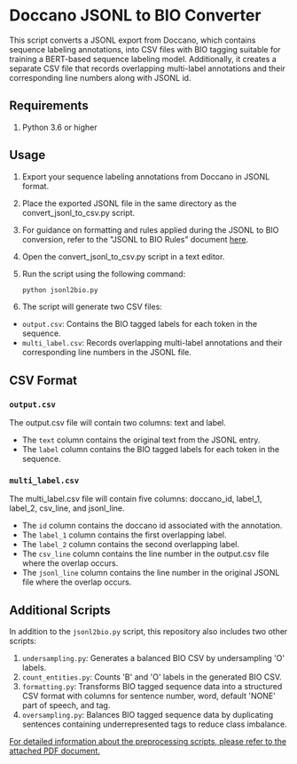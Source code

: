 # Doccano JSONL to BIO Converter

This script converts a JSONL export from Doccano, which contains sequence labeling annotations, into CSV files with BIO tagging suitable for training a BERT-based sequence labeling model. Additionally, it creates a separate CSV file that records overlapping multi-label annotations and their corresponding line numbers along with JSONL id.

## Requirements

1. Python 3.6 or higher

## Usage

1. Export your sequence labeling annotations from Doccano in JSONL format.

2. Place the exported JSONL file in the same directory as the convert_jsonl_to_csv.py script.

3. For guidance on formatting and rules applied during the JSONL to BIO conversion, refer to the "JSONL to BIO Rules" document [here](https://github.com/SoftwareDesignLab/SSVC/blob/main/Exploitation%20Status/Exploit%20Collection%20and%20Reproducibility%20Analysis/BioScripts/JSONL%20to%20BIO%20Rules%20Documentation.pdf).

4. Open the convert_jsonl_to_csv.py script in a text editor.

5. Run the script using the following command:

   ```bash
   python jsonl2bio.py

6. The script will generate two CSV files: 
- `output.csv`: Contains the BIO tagged labels for each token in the sequence.
- `multi_label.csv`: Records overlapping multi-label annotations and their corresponding line numbers in the JSONL file.

## CSV Format

### `output.csv`

The output.csv file will contain two columns: text and label.
- The `text` column contains the original text from the JSONL entry.
- The `label` column contains the BIO tagged labels for each token in the sequence.

### `multi_label.csv`

The multi_label.csv file will contain five columns: doccano_id, label_1, label_2, csv_line, and jsonl_line.
- The `id` column contains the doccano id associated with the annotation.
- The `label_1` column contains the first overlapping label.
- The `label_2` column contains the second overlapping label.
- The `csv_line` column contains the line number in the output.csv file where the overlap occurs.
- The `jsonl_line` column contains the line number in the original JSONL file where the overlap occurs.

## Additional Scripts

In addition to the `jsonl2bio.py` script, this repository also includes two other scripts:

1. `undersampling.py`: Generates a balanced BIO CSV by undersampling 'O' labels.
2. `count_entities.py`: Counts 'B' and 'O' labels in the generated BIO CSV.
3. `formatting.py`: Transforms BIO tagged sequence data into a structured CSV format with columns for sentence number, word, default 'NONE' part of speech, and tag.
4. `oversampling.py`: Balances BIO tagged sequence data by duplicating sentences containing underrepresented tags to reduce class imbalance.

[For detailed information about the preprocessing scripts, please refer to the attached PDF document.](https://github.com/SoftwareDesignLab/SSVC/blob/main/Exploitation%20Status/Exploit%20Collection%20and%20Reproducibility%20Analysis/BioScripts/Preprocessing%20Documentation.pdf)
